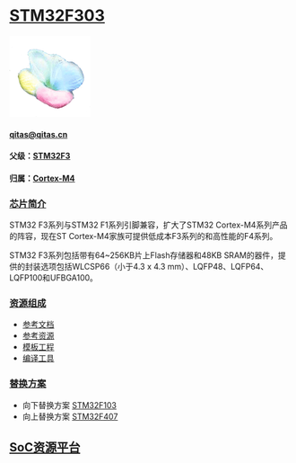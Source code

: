 ﻿# [STM32F303](https://github.com/sochub/STM32F303) 
[![sites](SoC/qitas.png)](http://www.qitas.cn) 
####  qitas@qitas.cn
#### 父级：[STM32F3](https://github.com/sochub/STM32F3)
#### 归属：[Cortex-M4](https://github.com/sochub/CM4) 
### [芯片简介](https://github.com/sochub/STM32F303/wiki)

STM32 F3系列与STM32 F1系列引脚兼容，扩大了STM32 Cortex-M4系列产品的阵容，现在ST Cortex-M4家族可提供低成本F3系列的和高性能的F4系列。

STM32 F3系列包括带有64~256KB片上Flash存储器和48KB SRAM的器件，提供的封装选项包括WLCSP66（小于4.3 x 4.3 mm）、LQFP48、LQFP64、LQFP100和UFBGA100。


### [资源组成](https://github.com/sochub/STM32F303)

* [参考文档](docs/)
* [参考资源](src/)
* [模板工程](demo/)
* [编译工具](https://github.com/sochub/arm-none-eabi)

### [替换方案](https://github.com/sochub/STM32F303)

* 向下替换方案 [STM32F103](https://github.com/sochub/STM32F103) 
* 向上替换方案 [STM32F407](https://github.com/sochub/STM32F407) 

##  [SoC资源平台](http://www.qitas.cn)



